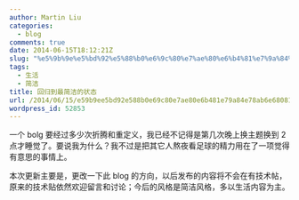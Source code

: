 ```yaml
---
author: Martin Liu
categories:
  - blog
comments: true
date: 2014-06-15T18:12:21Z
slug: "%e5%9b%9e%e5%bd%92%e5%88%b0%e6%9c%80%e7%ae%80%e6%b4%81%e7%9a%84%e7%8a%b6%e6%80%81"
tags:
  - 生活
  - 简洁
title: 回归到最简洁的状态
url: /2014/06/15/e59b9ee5bd92e588b0e69c80e7ae80e6b481e79a84e78ab6e68081/
wordpress_id: 52853
---
```


一个 bolg 要经过多少次折腾和重定义，我已经不记得是第几次晚上换主题换到 2 点才睡觉了。要说我为什么？我不过是把其它人熬夜看足球的精力用在了一项觉得有意思的事情上。

本次更新主要是，更改一下此 blog 的方向，以后发布的内容将不会在有技术帖，原来的技术贴依然欢迎留言和讨论；今后的风格是简洁风格，多以生活内容为主。
